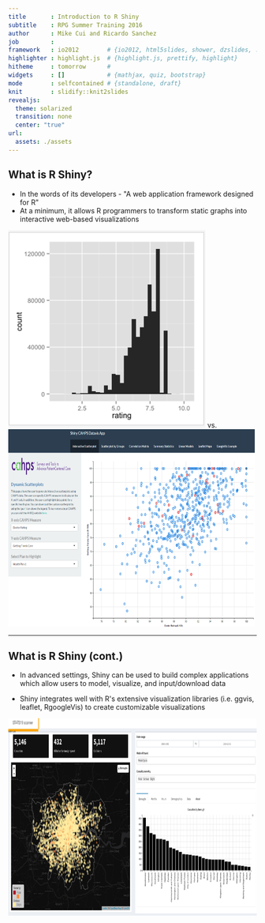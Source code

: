 ```yaml
---
title       : Introduction to R Shiny
subtitle    : RPG Summer Training 2016
author      : Mike Cui and Ricardo Sanchez
job         : 
framework   : io2012        # {io2012, html5slides, shower, dzslides, ...}
highlighter : highlight.js  # {highlight.js, prettify, highlight}
hitheme     : tomorrow      # 
widgets     : []            # {mathjax, quiz, bootstrap}
mode        : selfcontained # {standalone, draft}
knit        : slidify::knit2slides
revealjs:
  theme: solarized
  transition: none
  center: "true"
url:
  assets: ./assets
---
```


## What is R Shiny?

* In the words of its developers - "A web application framework designed for R"
* At a minimum, it allows R programmers to transform static graphs into interactive web-based visualizations

<img src="assets/img/static1.png" width='400px' height='400px' />   vs.   <img src="assets/img/shinyapp1.png" width='500px' height='400px' />

---

## What is R Shiny (cont.)

* In advanced settings, Shiny can be used to build complex applications which allow users to model, visualize, and input/download data

* Shiny integrates well with R's extensive visualization libraries (i.e. ggvis, leaflet, RgoogleVis) to create customizable visualizations 

<img src="assets/img/advanced_shiny.png" width='700px' height='400px' /> 




